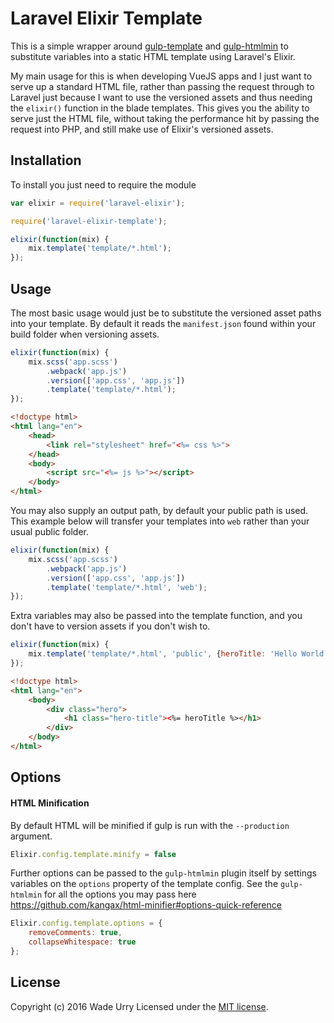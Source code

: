 # Laravel Elixir Template

This is a simple wrapper around [gulp-template] and [gulp-htmlmin] to substitute variables into a static HTML template using Laravel's Elixir.

My main usage for this is when developing VueJS apps and I just want to serve up a standard HTML file, rather than passing the request through to Laravel just because I want to use the versioned assets and thus needing the `elixir()` function in the blade templates. This gives you the ability to serve just the HTML file, without taking the performance hit by passing the request into PHP, and still make use of Elixir's versioned assets.

## Installation

To install you just need to require the module

```javascript
var elixir = require('laravel-elixir');

require('laravel-elixir-template');

elixir(function(mix) {
    mix.template('template/*.html');
});
```

## Usage

The most basic usage would just be to substitute the versioned asset paths into your template. By default it reads the `manifest.json` found within your build folder when versioning assets.

```javascript
elixir(function(mix) {
    mix.scss('app.scss')
        .webpack('app.js')
        .version(['app.css', 'app.js'])
        .template('template/*.html');
});
```

```html
<!doctype html>
<html lang="en">
    <head>
        <link rel="stylesheet" href="<%= css %>">
    </head>
    <body>
        <script src="<%= js %>"></script>
    </body>
</html>
```

You may also supply an output path, by default your public path is used. This example below will transfer your templates into `web` rather than your usual public folder.

```javascript
elixir(function(mix) {
    mix.scss('app.scss')
        .webpack('app.js')
        .version(['app.css', 'app.js'])
        .template('template/*.html', 'web');
});
```

Extra variables may also be passed into the template function, and you don't have to version assets if you don't wish to. 

```javascript
elixir(function(mix) {
    mix.template('template/*.html', 'public', {heroTitle: 'Hello World'});
});
```

```html
<!doctype html>
<html lang="en">
    <body>
        <div class="hero">
            <h1 class="hero-title"><%= heroTitle %></h1>
        </div>
    </body>
</html>
```

## Options

#### HTML Minification

By default HTML will be minified if gulp is run with the `--production` argument.

```javascript
Elixir.config.template.minify = false
```

Further options can be passed to the `gulp-htmlmin` plugin itself by settings variables on the `options` property of the template config. See the `gulp-htmlmin` for all the options you may pass here https://github.com/kangax/html-minifier#options-quick-reference

```javascript
Elixir.config.template.options = {
    removeComments: true,
    collapseWhitespace: true
};
```

## License

Copyright (c) 2016 Wade Urry
Licensed under the [MIT license].

[gulp-template]:https://www.npmjs.com/package/gulp-template
[gulp-htmlmin]:https://www.npmjs.com/package/gulp-htmlmin
[MIT license]:https://opensource.org/licenses/MIT
